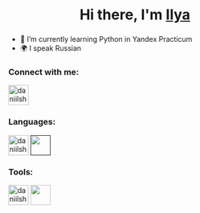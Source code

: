 <h1 align="center">Hi there, I'm <a href="" target="_blank">Ilya</a> 
<h3 align="center"> </h3>


- 🌱 I’m currently learning Python in Yandex Practicum
- 🌍 I speak Russian

### Connect with me:
<p align="left">
<a href="https://t.me/PivnoyFey" target="blank"><img align="center" src="https://cdn.icon-icons.com/icons2/2699/PNG/512/telegram_logo_icon_168692.png" alt="daniilshat" height="40" width="40" /></a>

### Languages:
<p align="left"> 
<a href="https://www.python.org" target="_blank" rel="noreferrer"><img align="center" src="https://cdn.icon-icons.com/icons2/2107/PNG/512/file_type_python_icon_130221.png" alt="daniilshat" height="40" width="40" /></a>
<a href="" target="_blank" rel="noreferrer"><img align="center" src="https://cdn.icon-icons.com/icons2/2107/PNG/512/file_type_sql_icon_130152.png" height="40" width="40" /></a> 

### Tools:
<p align="left"> 
<a href="https://code.visualstudio.com/" target="_blank" rel="noreferrer"><img align="center" src="https://cdn.icon-icons.com/icons2/2107/PNG/512/file_type_vscode_icon_130084.png" alt="daniilshat" height="40" width="40" /></a> 
<a href="https://www.jetbrains.com/pycharm/" target="_blank" rel="noreferrer"><img align="center" src="https://cdn.icon-icons.com/icons2/3053/PNG/512/intellij_pycharm_alt_macos_bigsur_icon_190054.png" height="40" width="40" /></a>
